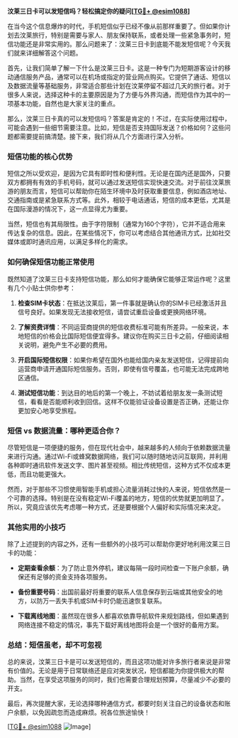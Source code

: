 **汶莱三日卡可以发短信吗？轻松搞定你的疑问[[TG💪+ @esim1088](https://t.me/s/esim1088)]**

在当今这个信息爆炸的时代，手机短信似乎已经不像从前那样重要了。但如果你计划去汶莱旅行，特别是需要与家人、朋友保持联系，或者处理一些紧急事务时，短信功能还是非常实用的。那么问题来了：汶莱三日卡到底能不能发短信呢？今天我们就来详细解答这个问题。

首先，让我们简单了解一下什么是汶莱三日卡。这是一种专门为短期游客设计的移动通信服务产品，通常可以在机场或指定的营业网点购买。它提供了通话、短信以及数据流量等基础服务，非常适合那些计划在汶莱停留不超过几天的旅行者。对于很多人来说，选择这种卡的主要原因是为了方便与外界沟通，而短信作为其中的一项基本功能，自然也是大家关注的重点。

那么，汶莱三日卡真的可以发短信吗？答案是肯定的！不过，在实际使用过程中，可能会遇到一些细节需要注意。比如，短信是否支持国际发送？价格如何？这些问题都需要提前搞清楚。接下来，我们将从几个方面进行深入分析。

### **短信功能的核心优势**

短信之所以受欢迎，是因为它具有即时性和便利性。无论是在国内还是国外，只要双方都拥有有效的手机号码，就可以通过发送短信实现快速交流。对于前往汶莱旅游的朋友而言，短信可以帮助你在陌生环境中及时获取重要信息，例如酒店地址、交通指南或是紧急联系方式等。此外，相较于电话通话，短信的成本更低，尤其是在国际漫游的情况下，这一点显得尤为重要。

当然，短信也有其局限性。由于字符限制（通常为160个字符），它并不适合用来传达复杂的信息。因此，在某些情况下，你可以考虑结合其他通讯方式，比如社交媒体或即时通讯应用，以满足多样化的需求。

### **如何确保短信功能正常使用**

既然知道了汶莱三日卡支持短信功能，那么如何才能确保它能够正常运作呢？这里有几个小贴士供你参考：

1. **检查SIM卡状态**：在抵达汶莱后，第一件事就是确认你的SIM卡已经激活并且信号良好。如果发现无法接收短信，请尝试重启设备或更换网络环境。
   
2. **了解资费详情**：不同运营商提供的短信收费标准可能有所差异。一般来说，本地短信的价格会比国际短信便宜得多。建议你在购买三日卡之前，仔细阅读相关说明，避免产生不必要的费用。
   
3. **开启国际短信权限**：如果你希望在国外也能给国内亲友发送短信，记得提前向运营商申请开通国际短信服务。否则，即使有信号覆盖，也可能无法完成跨地区通信。

4. **测试短信功能**：到达目的地后的第一个晚上，不妨试着给朋友发一条测试短信，看看是否能顺利收到回信。这样不仅能验证设备设置是否正确，还能让你更加安心地享受旅程。

### **短信 vs 数据流量：哪种更适合你？**

尽管短信是一项便捷的服务，但在现代社会中，越来越多的人倾向于依赖数据流量来进行沟通。通过Wi-Fi或蜂窝数据网络，我们可以随时随地访问互联网，并利用各种即时通讯软件发送文字、图片甚至视频。相比传统短信，这种方式不仅成本更低，而且功能更强大。

然而，对于那些不习惯使用智能手机或担心流量消耗过快的人来说，短信依然是一个可靠的选择。特别是在没有稳定Wi-Fi覆盖的地方，短信的优势就更加明显了。所以，究竟应该优先考虑哪一种方式，还是要根据个人偏好和实际情况来决定。

### **其他实用的小技巧**

除了上述提到的内容之外，还有一些额外的小技巧可以帮助你更好地利用汶莱三日卡的功能：

- **定期查看余额**：为了防止意外停机，建议每隔一段时间检查一下账户余额，确保还有足够的资金支持各项服务。
  
- **备份重要号码**：出国前最好将重要的联系人信息保存到云端或其他安全的地方，以防万一丢失手机或SIM卡时仍能迅速恢复联系。
  
- **下载离线地图**：虽然现在很多人都喜欢依靠导航软件来规划路线，但如果遇到网络连接不稳定的情况，事先下载好离线地图将会是一个很好的备用方案。

### **总结：短信虽老，却不可忽视**

总的来说，汶莱三日卡是可以发送短信的，而且这项功能对许多旅行者来说是非常有价值的。无论是用于日常联络还是应对突发状况，短信都能为你提供极大的帮助。当然，在享受这项服务的同时，我们也需要合理规划预算，尽量减少不必要的开支。

最后，再次提醒大家，无论选择哪种通信方式，都要时刻关注自己的设备状态和账户余额，以免因疏忽而造成麻烦。祝各位旅途愉快！

[[TG💪+ @esim1088](https://t.me/s/esim1088) ![Image](https://i.postimg.cc/4NQfJmqS/Snipaste-2025-05-13-00-14-12.png)]